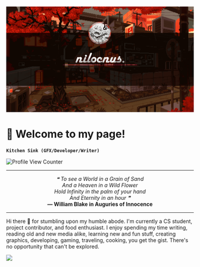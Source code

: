 ![Profile Banner Alt](github-readme-banner2.gif)

# 🎉 Welcome to my page!

**`Kitchen Sink (GFX/Developer/Writer)`** <br>

![Profile View Counter](https://komarev.com/ghpvc/?username=nilocnus)

---

<p align="center"> <em>
❝ To see a World in a Grain of Sand <br>
And a Heaven in a Wild Flower <br>
Hold Infinity in the palm of your hand <br>
And Eternity in an hour ❞ </em> <br>
<b>— William Blake in Auguries of Innocence</b>
</p>

---

Hi there 👋 for stumbling upon my humble abode. I'm currently a CS student, project contributor, and food enthusiast. I enjoy spending my time writing, reading old and new media alike, learning new and fun stuff, creating graphics, developing, gaming, traveling, cooking, you get the gist. There's no opportunity that can't be explored.

<picture>
  <source
    srcset="https://github-readme-stats.vercel.app/api?username=nilocnus&show_icons=true&theme=date_night"
    media="(prefers-color-scheme: dark)"
  />
  <source
    srcset="https://github-readme-stats.vercel.app/api?username=nilocnus&show_icons=true&theme=rose"
    media="(prefers-color-scheme: light), (prefers-color-scheme: no-preference)"
  />
  <img src="https://github-readme-stats.vercel.app/api?username=nilocnus&show_icons=true" />
</picture>
